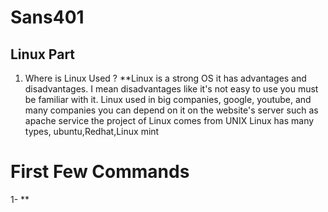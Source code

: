 # **Sans401**
## Linux Part
1. Where is Linux Used ?
**Linux is a strong OS it has advantages and disadvantages. I mean disadvantages like it's not easy to use you must be familiar with it. 
Linux used in big companies, google, youtube, and many companies 
you can depend on it on the website's server such as apache service 
the project of Linux comes from UNIX 
Linux has many types, ubuntu,Redhat,Linux mint 
# First Few Commands 
 1- **
